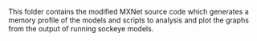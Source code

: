 This folder contains the modified MXNet source code which generates a memory profile of the models and scripts to analysis and plot 
the graphs from the output of running sockeye models.
